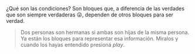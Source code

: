 <gs-toolbox toolbox-url="http://162.243.62.18:3001/assets/editor/soloVerdades.xml"></gs-toolbox>

¿Qué son las condiciones? Son bloques que, a diferencia de las verdades que son siempre verdaderas :stuck_out_tongue_winking_eye:, dependen de otros bloques para ser verdad. 

> Dos personas son hermanas si ambas son hijas de la misma persona. Ya están los bloques para representar esa información. Miralos y cuando los hayas entendido presioná _play_.  